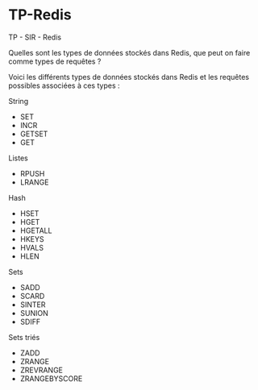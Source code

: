 TP-Redis
========

TP - SIR - Redis

Quelles sont les types de données stockés dans Redis, que peut on faire comme types de requêtes ?

Voici les différents types de données stockés dans Redis et les requêtes possibles associées à ces types :

String
- SET
- INCR
- GETSET
- GET

Listes
- RPUSH
- LRANGE

Hash
- HSET
- HGET
- HGETALL
- HKEYS
- HVALS
- HLEN

Sets
- SADD
- SCARD
- SINTER
- SUNION
- SDIFF

Sets triés
- ZADD
- ZRANGE
- ZREVRANGE
- ZRANGEBYSCORE
